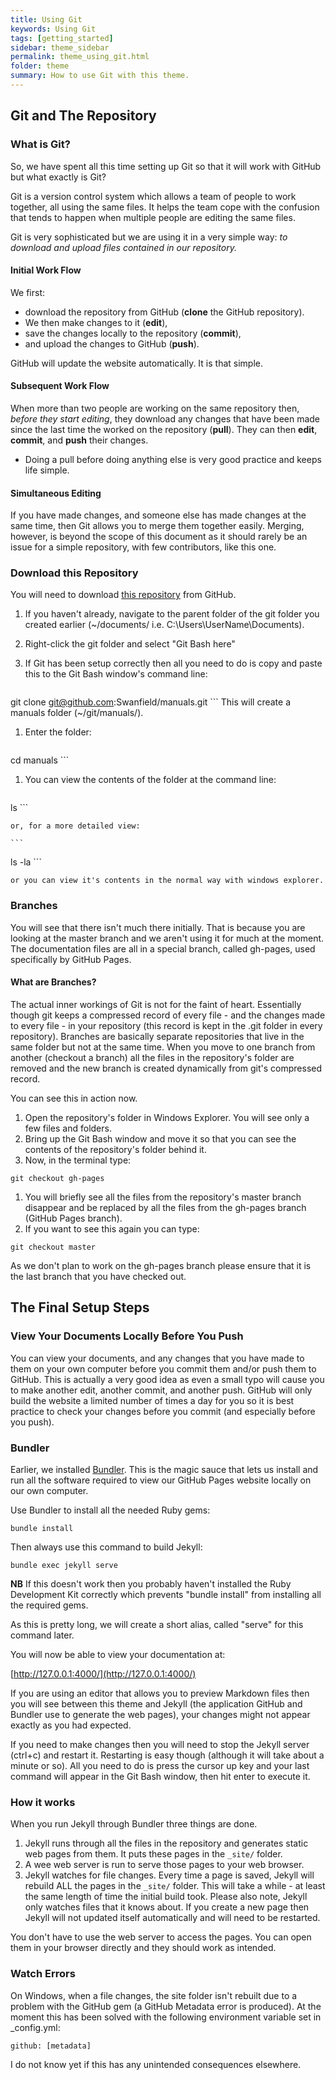 ```yaml
---
title: Using Git
keywords: Using Git
tags: [getting_started]
sidebar: theme_sidebar
permalink: theme_using_git.html
folder: theme
summary: How to use Git with this theme.
---
```



## Git and The Repository

### What is Git?

So, we have spent all this time setting up Git so that it will work with GitHub but what exactly is Git?

Git is a version control system which allows a team of people to work together, all using the same files. It helps the team cope with the confusion that tends to happen when multiple people are editing the same files.

Git is very sophisticated but we are using it in a very simple way: *to download and upload files contained in our repository.*

#### Initial Work Flow

We first:
- download the repository from GitHub (**clone** the GitHub repository).
- We then make changes to it (**edit**),
- save the changes locally to the repository (**commit**),
- and upload the changes to GitHub (**push**).

GitHub will update the website automatically.  It is that simple.

#### Subsequent Work Flow

When more than two people are working on the same repository then, *before they start editing*, they download any changes that have been made since the last time the worked on the repository (**pull**).  They can then **edit**, **commit**, and **push** their changes.

- Doing a pull before doing anything else is very good practice and keeps life simple.

#### Simultaneous Editing

If you have made changes, and someone else has made changes at the same time, then Git allows you to merge them together easily.  Merging, however, is beyond the scope of this document as it should rarely be an issue for a simple repository, with few contributors, like this one.


### Download this Repository

You will need to download [this repository](https://github.com/Swanfield/manuals) from GitHub.

1. If you haven't already, navigate to the parent folder of the git folder you created earlier (~/documents/ i.e. C:\Users\UserName\Documents\).
1. Right-click the git folder and select "Git Bash here"
1. If Git has been setup correctly then all you need to do is copy and paste this to the Git Bash window's command line:

    ```
git clone git@github.com:Swanfield/manuals.git
    ```
    This will create a manuals folder (~/git/manuals/).

1. Enter the folder:

    ```
cd manuals
    ```

1. You can view the contents of the folder at the command line:

    ```
ls
    ```

    or, for a more detailed view:

    ```
ls -la
    ```

    or you can view it's contents in the normal way with windows explorer.



### Branches

You will see that there isn't much there initially.  That is because you are looking at the master branch and we aren't using it for much at the moment.  The documentation files are all in a special branch, called gh-pages, used specifically by GitHub Pages.

#### What are Branches?

The actual inner workings of Git is not for the faint of heart.  Essentially though git keeps a compressed record of every file - and the changes made to every file - in your repository (this record is kept in the .git folder in every repository). Branches are basically separate repositories that live in the same folder but not at the same time. When you move to one branch from another (checkout a branch) all the files in the repository's folder are removed and the new branch is created dynamically from git's compressed record.

You can see this in action now.

1. Open the repository's folder in Windows Explorer.  You will see only a few files and folders.
1. Bring up the Git Bash window and move it so that you can see the contents of the repository's folder behind it.
1. Now, in the terminal type:
```
git checkout gh-pages
```
1. You will briefly see all the files from the repository's master branch disappear and be replaced by all the files from the gh-pages branch (GitHub Pages branch).
1. If you want to see this again you can type:
```
git checkout master
```

As we don't plan to work on the gh-pages branch please ensure that it is the last branch that you have checked out.


## The Final Setup Steps

### View Your Documents Locally Before You Push

You can view your documents, and any changes that you have made to them on your own computer before you commit them and/or push them to GitHub.  This is actually a very good idea as even a small typo will cause you to make another edit, another commit, and another push.  GitHub will only build the website a limited number of times a day for you so it is best practice to check your changes before you commit (and especially before you push).


### Bundler

Earlier, we installed [Bundler](http://bundler.io/).  This is the magic sauce that lets us install and run all the software required to view our GitHub Pages website locally on our own computer.

Use Bundler to install all the needed Ruby gems:

```
bundle install
```

Then always use this command to build Jekyll:

```
bundle exec jekyll serve
```

**NB** If this doesn't work then you probably haven't installed the Ruby Development Kit correctly which prevents "bundle install" from installing all the required gems.

As this is pretty long, we will create a short alias, called "serve" for this command later.

You will now be able to view your documentation at:

[http://127.0.0.1:4000/](http://127.0.0.1:4000/)

If you are using an editor that allows you to preview Markdown files then you will see between this theme and Jekyll (the application GitHub and Bundler use to generate the web pages), your changes might not appear exactly as you had expected.

If you need to make changes then you will need to stop the Jekyll server (ctrl+c) and restart it.  Restarting is easy though (although it will take about a minute or so).  All you need to do is press the cursor up key and your last command will appear in the Git Bash window, then hit enter to execute it.


### How it works

When you run Jekyll through Bundler three things are done.

 1. Jekyll runs through all the files in the repository and generates static web pages from them.  It puts these pages in the ```_site/``` folder.
 2. A wee web server is run to serve those pages to your web browser.
 3. Jekyll watches for file changes.  Every time a page is saved, Jekyll will rebuild ALL the pages in the ```_site/``` folder.  This will take a while - at least the same length of time the initial build took.  Please also note, Jekyll only watches files that it knows about.  If you create a new page then Jekyll will not updated itself automatically and will need to be restarted.

You don't have to use the web server to access the pages.  You can open them in your browser directly and they should work as intended.  

### Watch Errors

On Windows, when a file changes, the site folder isn't rebuilt due to a problem with the GitHub gem (a GitHub Metadata error is produced).  At the moment this has been solved with the following environment variable set in _config.yml:

```
github: [metadata]
```

I do not know yet if this has any unintended consequences elsewhere.